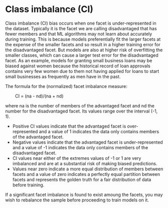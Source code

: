 # Class imbalance \(CI\)<a name="clarify-bias-metric-class-imbalance"></a>

Class imbalance \(CI\) bias occurs when one facet is under\-represented in the dataset\. Typically it is the facet we are calling disadvantaged that has fewer members and that ML algorithms may not learn about accurately during training\. This is because models preferentially fit the larger facets at the expense of the smaller facets and so result in a higher training error for the disadvantaged facet\. But models are also at higher risk of overfitting the smaller classes, which can cause a larger test error for the disadvantaged facet\. As an example, models for granting small business loans may be biased against women because the historical record of loan approvals contains very few women due to them not having applied for loans to start small businesses as frequently as men have in the past\. 

The formula for the \(normalized\) facet imbalance measure:

        CI = \(na \- nd\)/\(na \+ nd\)

where na is the number of members of the advantaged facet and nd the number for the disadvantaged facet\. Its values range over the interval \(\-1, 1\)\. 
+ Positive CI values indicate that the advantaged facet is over\-represented and a value of 1 indicates the data only contains members of the advantaged facet\.
+ Negative values indicate that the advantaged facet is under\-represented and a value of \-1 indicates the data only contains members of the disadvantaged facet\.
+ CI values near either of the extremes values of \-1 or 1 are very imbalanced and are at a substantial risk of making biased predictions\.
+  Values near zero indicate a more equal distribution of members between facets and a value of zero indicates a perfectly equal partition between facets and represents the golden truth for a fair distribution of data before training\.

If a significant facet imbalance is found to exist amoung the facets, you may wish to rebalance the sample before proceeding to train models on it\.
